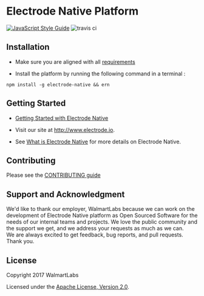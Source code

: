 # Electrode Native Platform

[![JavaScript Style Guide](https://img.shields.io/badge/code_style-standard-brightgreen.svg)](https://standardjs.com)
![travis ci](https://travis-ci.org/electrode-io/electrode-native.svg?branch=master)

## Installation

- Make sure you are aligned with all [requirements]

- Install the platform by running the following command in a terminal :

```
npm install -g electrode-native && ern
```

## Getting Started

- [Getting Started with Electrode Native]

- Visit our site at <http://www.electrode.io>.

- See [What is Electrode Native] for more details on Electrode Native.

## Contributing

Please see the [CONTRIBUTING guide]

## Support and Acknowledgment

We'd like to thank our employer, WalmartLabs because we can work on the development of Electrode Native platform as Open Sourced Software for the needs of our internal teams and projects. 
We love the public community and the support we get, and we address your requests as much as we can.  
We are always excited to get feedback, bug reports, and pull requests.  
Thank you.

## License

Copyright 2017 WalmartLabs

Licensed under the [Apache License, Version 2.0].

[CONTRIBUTING guide]: https://electrode.gitbooks.io/electrode-native//overview/contributing.md

[requirements]: https://electrode.gitbooks.io/electrode-native//overview/requirements.md

[Getting Started with Electrode Native]: https://electrode.gitbooks.io/electrode-native/content/getting-started/getting-started.html

[apache license, version 2.0]: https://www.apache.org/licenses/LICENSE-2.0

[gitbook]: https://www.gitbook.com/

[what is electrode native]: https://electrode.gitbooks.io/electrode-native/overview/what-is-ern.html

